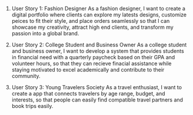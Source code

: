 1. User Story 1: Fashion Designer
 As a fashion designer, I want to create a digital portfolio where clients can explore my latests designs, customize peices to fit their style, and place orders seamlessly so that I can showcase my creativity, attract high end clients, and transform my passion into a global brand. 


2. User Story 2: College Student and Business Owner
As a college student and business owner, I want to develop a system that provides students in financial need with a quarterly paycheck based on their GPA and volunteer hours, so that they can recieve finacial assistance while staying motivated to excel academically and contribute to their community.  


3. User Story 3: Young Travelers Society
As a travel enthusiast, I want to create a app that connects travelers by age range, budget, and interests, so that people can easily find compatible travel partners and book trips easily. 
